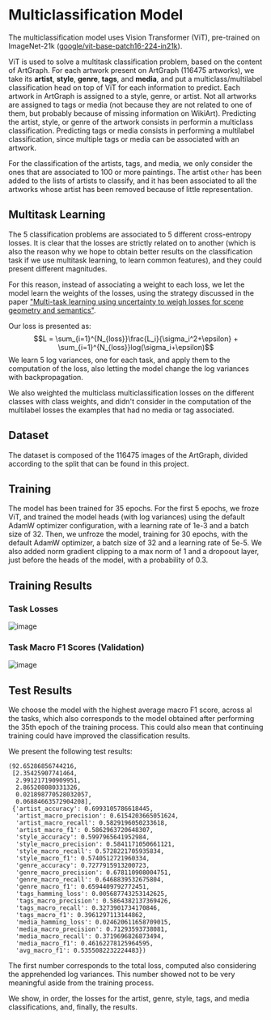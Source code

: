 # Multiclassification Model

The multiclassification model uses Vision Transformer (ViT), pre-trained on ImageNet-21k ([google/vit-base-patch16-224-in21k](https://huggingface.co/google/vit-base-patch16-224-in21k)).

ViT is used to solve a multitask classification problem, based on the content of ArtGraph. For each artwork present on ArtGraph (116475 artworks), we take its **artist**, **style**, **genre**, **tags**, and **media**, and put a multiclass/multilabel classification head on top of ViT for each information to predict. Each artwork in ArtGraph is assigned to a style, genre, or artist. Not all artworks are assigned to tags or media (not because they are not related to one of them, but probably because of missing information on WikiArt). Predicting the artist, style, or genre of the artwork consists in performin a multiclass classification. Predicting tags or media consists in performing a multilabel classification, since multiple tags or media can be associated with an artwork.

For the classification of the artists, tags, and media, we only consider the ones that are associated to 100 or more paintings. The artist `other` has been added to the lists of artists to classify, and it has been associated to all the artworks whose artist has been removed because of little representation.

## Multitask Learning

The 5 classification problems are associated to 5 different cross-entropy losses. It is clear that the losses are strictly related on to another (which is also the reason why we hope to obtain better results on the classification task if we use multitask learning, to learn common features), and they could present different magnitudes.

For this reason, instead of associating a weight to each loss, we let the model learn the weights of the losses, using the strategy discussed in the paper ["Multi-task learning using uncertainty to weigh losses for scene geometry and semantics"](https://openaccess.thecvf.com/content_cvpr_2018/papers/Kendall_Multi-Task_Learning_Using_CVPR_2018_paper.pdf).

Our loss is presented as: $$L = \sum_{i=1}^{N_{loss}}\frac{L_i}{\sigma_i^2+\epsilon} + \sum_{i=1}^{N_{loss}}log(\sigma_i+\epsilon)$$
We learn 5 log variances, one for each task, and apply them to the computation of the loss, also letting the model change the log variances with backpropagation.

We also weighted the multiclass multiclassification losses on the different classes with class weights, and didn't consider in the computation of the multilabel losses the examples that had no media or tag associated.

## Dataset

The dataset is composed of the 116475 images of the ArtGraph, divided according to the split that can be found in this project.

## Training

The model has been trained for 35 epochs. For the first 5 epochs, we froze ViT, and trained the model heads (with log variances) using the default AdamW optimizer configuration, with a learning rate of 1e-3 and a batch size of 32. Then, we unfroze the model, training for 30 epochs, with the default AdamW optimizer, a batch size of 32 and a learning rate of 5e-5. We also added norm gradient clipping to a max norm of 1 and a dropoout layer, just before the heads of the model, with a probability of 0.3.

## Training Results

### Task Losses

![image](/reports/figures/multiclassification_losses.png)

### Task Macro F1 Scores (Validation)

![image](/reports/figures/multiclassification_macro_f1s.png)

## Test Results

We choose the model with the highest average macro F1 score, across al the tasks, which also corresponds to the model obtained after performing the 35th epoch of the training process. This could also mean that continuing training could have improved the classification results.

We present the following test results:

```
(92.65286856744216,
 [2.35425907741464,
  2.991217190909951,
  2.865208080331326,
  0.021898770528032057,
  0.06884663572904208],
 {'artist_accuracy': 0.6993105786618445,
  'artist_macro_precision': 0.6154203665051624,
  'artist_macro_recall': 0.5829196050233618,
  'artist_macro_f1': 0.5862963720648307,
  'style_accuracy': 0.5997965641952984,
  'style_macro_precision': 0.5841171050661121,
  'style_macro_recall': 0.5728221705935834,
  'style_macro_f1': 0.5740512721960334,
  'genre_accuracy': 0.7277915913200723,
  'genre_macro_precision': 0.678110908004751,
  'genre_macro_recall': 0.6468839532675804,
  'genre_macro_f1': 0.6594409792772451,
  'tags_hamming_loss': 0.005687743253142625,
  'tags_macro_precision': 0.5864382137369426,
  'tags_macro_recall': 0.3273901734170846,
  'tags_macro_f1': 0.3961297113144862,
  'media_hamming_loss': 0.024620611658709015,
  'media_macro_precision': 0.71293593738081,
  'media_macro_recall': 0.3719696826873494,
  'media_macro_f1': 0.46162278125964595,
  'avg_macro_f1': 0.5355082232224483})
```

The first number corresponds to the total loss, computed also considering the apprehended log variances. This number showed not to be very meaningful aside from the training process.

We show, in order, the losses for the artist, genre, style, tags, and media classifications, and, finally, the results.

